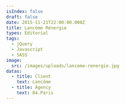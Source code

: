 ```yaml
---
isIndex: false
draft: false
date: 2015-11-21T22:00:00.000Z
title: Lancôme Rénergie
types: Editorial
tags:
  - jQuery
  - Javascript
  - SASS
image:
  src: /images/uploads/lancome-renergie.jpg
datas:
  - title: Client
    text: Lancôme
  - title: Agency
    text: 84.Paris
---
```

